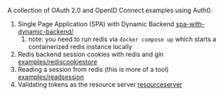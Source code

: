 A collection of OAuth 2.0 and OpenID Connect examples using Auth0.

1. Single Page Application (SPA) with Dynamic Backend [spa-with-dynamic-backend/](spa-with-dynamic-backend/)
   1. note: you need to run redis via `docker compose up` which starts a containerized redis instance locally
2. Redis backend session cookies with redis and gin [examples/rediscookiestore](examples/rediscookiestore)
3. Reading a session from redis (this is more of a tool) [examples/readsession](examples/readsession)
4. Validating tokens as the resource server [resourceserver](resourceserver)